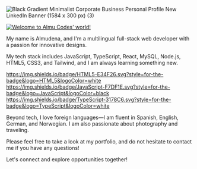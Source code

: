 
![Black Gradient Minimalist Corporate Business Personal Profile New LinkedIn Banner (1584 x 300 px) (3)](https://github.com/user-attachments/assets/bb4ba144-dc4f-4a5d-8d2d-3668969f27ca)


[![Welcome to Almu Codes' world! ](https://pimp-my-readme-next.vercel.app/api/sliding-text?emojis=1f5a5-fe0f&text=Welcome%20to%20Almu%20Codes%27%20world%21%20)](https://pimp-my-readme-next.vercel.app)

My name is Almudena, and I'm a multilingual full-stack web developer with a passion for innovative designs.

My tech stack includes JavaScript, TypeScript, React, MySQL, Node.js, HTML5, CSS3, and Tailwind, and I am always learning something new.

https://img.shields.io/badge/HTML5-E34F26.svg?style=for-the-badge&logo=HTML5&logoColor=white 
https://img.shields.io/badge/JavaScript-F7DF1E.svg?style=for-the-badge&logo=JavaScript&logoColor=black
https://img.shields.io/badge/TypeScript-3178C6.svg?style=for-the-badge&logo=TypeScript&logoColor=white

Beyond tech, I love foreign languages—I am fluent in Spanish, English, German, and Norwegian.
I am also passionate about photography and traveling.

Please feel free to take a look at my portfolio, and do not hesitate to contact me if you have any questions!

Let's connect and explore opportunities together!

